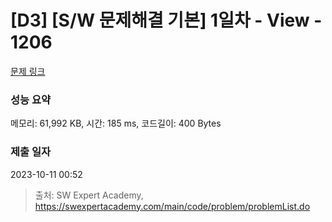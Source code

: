 # [D3] [S/W 문제해결 기본] 1일차 - View - 1206 

[문제 링크](https://swexpertacademy.com/main/code/problem/problemDetail.do?contestProbId=AV134DPqAA8CFAYh) 

### 성능 요약

메모리: 61,992 KB, 시간: 185 ms, 코드길이: 400 Bytes

### 제출 일자

2023-10-11 00:52



> 출처: SW Expert Academy, https://swexpertacademy.com/main/code/problem/problemList.do
